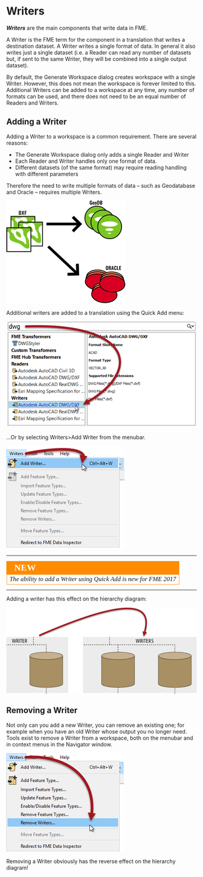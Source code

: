 # Writers #

***Writers*** are the main components that write data in FME.

A Writer is the FME term for the component in a translation that writes a destination dataset. A Writer writes a single format of data. In general it also writes just a single dataset (i.e. a Reader can read any number of datasets but, if sent to the same Writer, they will be combined into a single output dataset).

By default, the Generate Workspace dialog creates workspace with a single Writer. However, this does not mean the workspace is forever limited to this. Additional Writers can be added to a workspace at any time, any number of formats can be used, and there does not need to be an equal number of Readers and Writers.


## Adding a Writer ##
Adding a Writer to a workspace is a common requirement. There are several reasons:

- The Generate Workspace dialog only adds a single Reader and Writer
- Each Reader and Writer handles only one format of data.
- Different datasets (of the same format) may require reading handling with different parameters

Therefore the need to write multiple formats of data – such as Geodatabase and Oracle – requires multiple Writers.

![](./Images/Img4.042.MultipleWritersGraphicQuarterScale.png)

Additional writers are added to a translation using the Quick Add menu:

![](./Images/Img4.069.QuickAddWriter.png)

...Or by selecting Writers>Add Writer from the menubar.

![](./Images/Img4.043.AddWriterMenubar.png)

---

<!--New Section--> 

<table style="border-spacing: 0px">
<tr>
<td style="vertical-align:middle;background-color:darkorange;border: 2px solid darkorange">
<i class="fa fa-bolt fa-lg fa-pull-left fa-fw" style="color:white;padding-right: 12px;vertical-align:text-top"></i>
<span style="color:white;font-size:x-large;font-weight: bold;font-family:serif">NEW</span>
</td>
</tr>

<tr>
<td style="border: 1px solid darkorange">
<span style="font-family:serif; font-style:italic; font-size:larger">
The ability to add a Writer using Quick Add is new for FME 2017
</span>
</td>
</tr>
</table>

---

Adding a writer has this effect on the hierarchy diagram:

![](./Images/Img4.044.AddWriterGraphic.png)

## Removing a Writer ##

Not only can you add a new Writer, you can remove an existing one; for example when you have an old Writer whose output you no longer need. Tools exist to remove a Writer from a workspace, both on the menubar and in context menus in the Navigator window.

![](./Images/Img4.045.RemoveWriterMenubar.png)

Removing a Writer obviously has the reverse effect on the hierarchy diagram!





